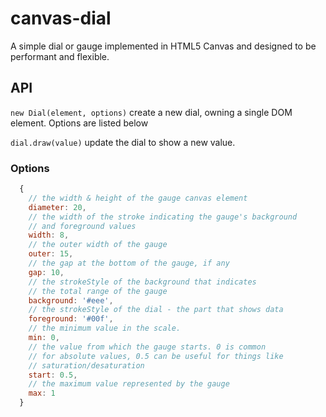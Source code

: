 # canvas-dial

A simple dial or gauge implemented in HTML5 Canvas and designed to be
performant and flexible.

## API

`new Dial(element, options)` create a new dial, owning a single DOM element.
Options are listed below

`dial.draw(value)` update the dial to show a new value.

### Options

```js
  {
    // the width & height of the gauge canvas element
    diameter: 20,
    // the width of the stroke indicating the gauge's background
    // and foreground values
    width: 8,
    // the outer width of the gauge
    outer: 15,
    // the gap at the bottom of the gauge, if any
    gap: 10,
    // the strokeStyle of the background that indicates
    // the total range of the gauge
    background: '#eee',
    // the strokeStyle of the dial - the part that shows data
    foreground: '#00f',
    // the minimum value in the scale.
    min: 0,
    // the value from which the gauge starts. 0 is common
    // for absolute values, 0.5 can be useful for things like
    // saturation/desaturation
    start: 0.5,
    // the maximum value represented by the gauge
    max: 1
  }
```
